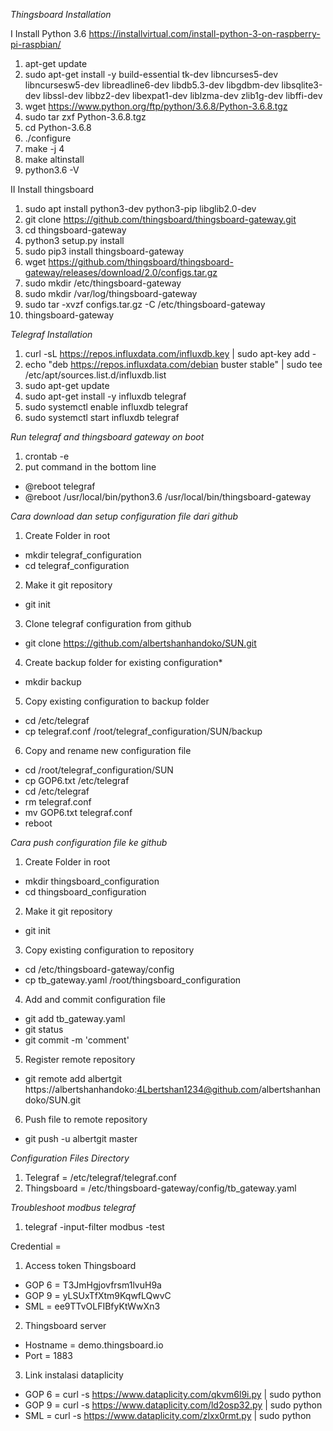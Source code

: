 *Thingsboard Installation*

I Install Python 3.6 https://installvirtual.com/install-python-3-on-raspberry-pi-raspbian/
1. apt-get update
2. sudo apt-get install -y build-essential tk-dev libncurses5-dev libncursesw5-dev libreadline6-dev libdb5.3-dev libgdbm-dev libsqlite3-dev libssl-dev libbz2-dev libexpat1-dev liblzma-dev zlib1g-dev libffi-dev
3. wget https://www.python.org/ftp/python/3.6.8/Python-3.6.8.tgz
4. sudo tar zxf Python-3.6.8.tgz
5. cd Python-3.6.8
6. ./configure
7. make -j 4
8. make altinstall
9. python3.6 -V

II Install thingsboard
1. sudo apt install python3-dev python3-pip libglib2.0-dev 
2. git clone https://github.com/thingsboard/thingsboard-gateway.git
3. cd thingsboard-gateway
4. python3 setup.py install
5. sudo pip3 install thingsboard-gateway
6. wget https://github.com/thingsboard/thingsboard-gateway/releases/download/2.0/configs.tar.gz
7. sudo mkdir /etc/thingsboard-gateway
8. sudo mkdir /var/log/thingsboard-gateway
9. sudo tar -xvzf configs.tar.gz -C /etc/thingsboard-gateway
10. thingsboard-gateway

*Telegraf Installation*
1. curl -sL https://repos.influxdata.com/influxdb.key | sudo apt-key add -
2. echo "deb https://repos.influxdata.com/debian buster stable" | sudo tee /etc/apt/sources.list.d/influxdb.list
3. sudo apt-get update
4. sudo apt-get install -y influxdb telegraf
5. sudo systemctl enable influxdb telegraf
6. sudo systemctl start influxdb telegraf

*Run telegraf and thingsboard gateway on boot*
1. crontab -e
2. put command in the bottom line
- @reboot telegraf
- @reboot /usr/local/bin/python3.6 /usr/local/bin/thingsboard-gateway

*Cara download dan setup configuration file dari github*
1. Create Folder in root
- mkdir telegraf_configuration
- cd telegraf_configuration
2. Make it git repository
- git init
3. Clone telegraf configuration from github
- git clone https://github.com/albertshanhandoko/SUN.git
4. Create backup folder for existing configuration*
- mkdir backup
5. Copy existing configuration to backup folder
- cd /etc/telegraf
- cp telegraf.conf /root/telegraf_configuration/SUN/backup
6. Copy and rename new configuration file
- cd /root/telegraf_configuration/SUN
- cp GOP6.txt /etc/telegraf
- cd /etc/telegraf
- rm telegraf.conf
- mv GOP6.txt telegraf.conf
- reboot

*Cara push configuration file ke github*
1. Create Folder in root
- mkdir thingsboard_configuration
- cd thingsboard_configuration
2. Make it git repository
- git init
3. Copy existing configuration to repository
- cd /etc/thingsboard-gateway/config
- cp tb_gateway.yaml /root/thingsboard_configuration
4. Add and commit configuration file
- git add tb_gateway.yaml
- git status
- git commit -m 'comment'
5. Register remote repository
- git remote add albertgit https://albertshanhandoko:4Lbertshan1234@github.com/albertshanhandoko/SUN.git
6. Push file to remote repository
- git push -u albertgit master

*Configuration Files Directory*
1. Telegraf = /etc/telegraf/telegraf.conf
2. Thingsboard = /etc/thingsboard-gateway/config/tb_gateway.yaml

*Troubleshoot modbus telegraf*
1. telegraf -input-filter modbus -test


Credential =
1. Access token Thingsboard
- GOP 6 = T3JmHgjovfrsm1lvuH9a
- GOP 9 = yLSUxTfXtm9KqwfLQwvC
- SML   = ee9TTvOLFIBfyKtWwXn3

2. Thingsboard server
- Hostname  = demo.thingsboard.io
- Port      = 1883

3. Link instalasi dataplicity
- GOP 6 = curl -s https://www.dataplicity.com/qkvm6l9i.py | sudo python
- GOP 9 = curl -s https://www.dataplicity.com/ld2osp32.py | sudo python
- SML   = curl -s https://www.dataplicity.com/zlxx0rmt.py | sudo python 

